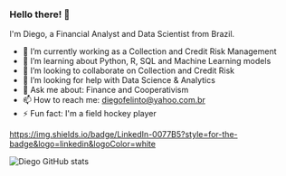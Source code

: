 ### Hello there! 👋

I'm Diego, a Financial Analyst and Data Scientist from Brazil.

- 🔭 I’m currently working as a Collection and Credit Risk Management
- 🌱 I’m learning about Python, R, SQL and Machine Learning models
- 👯 I’m looking to collaborate on Collection and Credit Risk
- 🤔 I’m looking for help with Data Science & Analytics
- 💬 Ask me about: Finance and Cooperativism
- 📫 How to reach me: diegofelinto@yahoo.com.br
- ⚡ Fun fact: I'm a field hockey player

https://img.shields.io/badge/LinkedIn-0077B5?style=for-the-badge&logo=linkedin&logoColor=white



![Diego GitHub stats](https://github-readme-stats.vercel.app/api?username=diegofelinto&show_icons=true&theme=radical)
